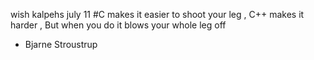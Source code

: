 wish kalpehs july 11
#C makes it easier to shoot your leg , C++ makes it harder , But when you do it blows your whole leg off
- Bjarne Stroustrup
